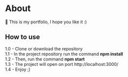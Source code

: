 # About
:rocket: This is my portfolio, I hope you like it :)

## How to use
1.0 - Clone or download the repository <br/>
1.1 - In the project repository run the command <b>npm install</b><br/>
1.2 - Then, run the command  <b>npm start</b><br/>
1.3 - The project will open on port http://localhost:3000/<br/>
1.4 - Enjoy ;)

